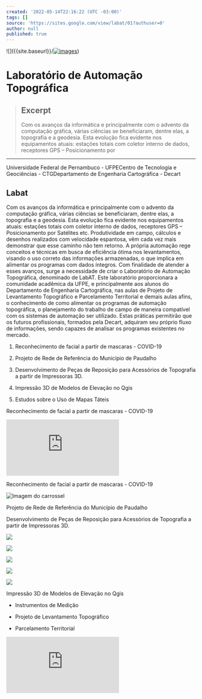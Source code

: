```yaml
---
created: '2022-05-14T22:16:22 (UTC -03:00)'
tags: []
source: 'https://sites.google.com/view/labat/01?authuser=0'
author: null
published: true
---
```

![]({{site.baseurl}}/<a href="https://imgbb.com/"><img src="https://i.ibb.co/z6wCcnN/images.jpg" alt="images" border="0" /></a>)


# Laboratório de Automação Topográfica

> ## Excerpt
> Com os avanços da informática e principalmente com o advento da computação gráfica, várias ciências se beneficiaram, dentre elas, a topografia e a geodesia. Esta evolução fica evidente nos equipamentos atuais: estações totais com coletor interno de dados, receptores GPS – Posicionamento por

---
Universidade Federal de Pernambuco - UFPECentro de Tecnologia e Geociências - CTGDepartamento de Engenharia Cartográfica - Decart

## Labat

Com os avanços da informática e principalmente com o advento da computação gráfica, várias ciências se beneficiaram, dentre elas, a topografia e a geodesia. Esta evolução fica evidente nos equipamentos atuais: estações totais com coletor interno de dados, receptores GPS – Posicionamento por Satélites etc. Produtividade em campo, cálculos e desenhos realizados com velocidade espantosa, vêm cada vez mais demonstrar que esse caminho não tem retorno. A própria automação rege conceitos e técnicas em busca de eficiência ótima nos levantamentos, visando o uso correto das informações armazenadas, o que implica em alimentar os programas com dados íntegros. Com finalidade de atender a esses avanços, surge a necessidade de criar o Laboratório de Automação Topográfica, denominado de LabAT. Este laboratório proporcionara a comunidade acadêmica da UFPE, e principalmente aos alunos do Departamento de Engenharia Cartográfica, nas aulas de Projeto de Levantamento Topográfico e Parcelamento Territorial e demais aulas afins, o conhecimento de como alimentar os programas de automação topográfica, o planejamento do trabalho de campo de maneira compatível com os sistemas de automação ser utilizado. Estas práticas permitirão que os futuros profissionais, formados pela Decart, adquiram seu próprio fluxo de informações, sendo capazes de analisar os programas existentes no mercado.

1.  Reconhecimento de facial a partir de mascaras - COVID-19
    
2.  Projeto de Rede de Referência do Município de Paudalho
    
3.  Desenvolvimento de Peças de Reposição para Acessórios de Topografia a partir de Impressoras 3D.
    
4.  Impressão 3D de Modelos de Elevação no Qgis
    
5.  Estudos sobre o Uso de Mapas Táteis
    

Reconhecimento de facial a partir de mascaras - COVID-19

<iframe jsname="L5Fo6c" sandbox="allow-scripts allow-popups allow-forms allow-same-origin allow-popups-to-escape-sandbox allow-downloads allow-modals" frameborder="0" aria-label="YouTube Video, Reconhecimento do Uso de Mascaras" src="https://www.youtube.com/embed/qCIrETRpcss?autohide=1" allowfullscreen=""></iframe>

Reconhecimento de facial a partir de mascaras - COVID-19

![Imagem do carrossel](https://lh6.googleusercontent.com/nI2c0pltlfbfCv73LEAduLIeQexVuTMi_pbfntbBGyDACyqfSNXwFqqwJyAlo0a-8hYqIg=w16383)

Projeto de Rede de Referência do Município de Paudalho

Desenvolvimento de Peças de Reposição para Acessórios de Topografia a partir de Impressoras 3D.

![](https://lh4.googleusercontent.com/izGWXj3A7uGc2Gnom1v7Vec3K6aLUv33rW4QQoI2uF5q_j741UONRV8tJNBvueVIob8c1sGRVejf5Inul1INppf9xZgpPIkvGXN3-n1jIlCzqsEW=w1280)

![](https://lh3.googleusercontent.com/U2fm6d_1U3q79fvRGjz5xuIsqftg20_Z4r1kzAAH2d2LJ1UWtWAnP__PSX84G5asMGp3PsjW3FExUJSUFMg9ROr-bwe6uTNoLmr-S58DLH8soEhN=w1280)

![](https://lh6.googleusercontent.com/p6ouCKtq2u9Oqh1HYUiOrdEJqE0ZBFt9_MhUcy-J9Ff9pediNedvkEGHYBgvoKyT5xe84dgf7xzg4zCne-yj_DOePC1GQs6SxlhLYVBZSG0pLjtJ=w1280)

![](https://lh4.googleusercontent.com/aJnfCdFDfZimPEKkaiRGMAzlF5QTlkNZVXJrvszkkKMi0R7lmebbIiak4Hsmy9b_kvAkynIP-4lYeakrDZLCL_Fxf-pz5vpPySux8zfnT5VFOTBT=w1280)

![](https://lh5.googleusercontent.com/M6y1mnHEikBw86lCy86vuFPQzQ37u-NT80qHynTBZKhnKZD2ScdzdeVH5JEu_rLoy7F0Dcf0MOFWf5btHMOugmXsh0vQ-qgSee-xw7AJOkw6ghDJ=w1280)

Impressão 3D de Modelos de Elevação no Qgis

-   Instrumentos de Medição
    
-   Projeto de Levantamento Topográfico
    
-   Parcelamento Territorial
    

<iframe jsname="L5Fo6c" sandbox="allow-scripts allow-popups allow-forms allow-same-origin allow-popups-to-escape-sandbox allow-downloads allow-modals" frameborder="0" aria-label="YouTube Video, WorCAP 2020 - Minicurso de Geoinformática com Aplicações de Machine Learning" src="https://www.youtube.com/embed/3Tn8rEiLpZw" allowfullscreen=""></iframe>
